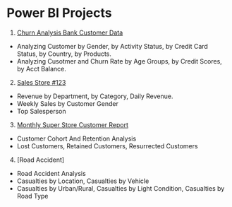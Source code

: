 # Power BI Projects

1. [Churn Analysis Bank Customer Data](https://github.com/DinhNhatAnh/Power-BI-Projects/blob/main/Churn%20Analysis.pdf)

- Analyzing Customer by Gender, by Activity Status, by Credit Card Status, by Country, by Products.
- Analyzing Cusotmer and Churn Rate by Age Groups, by Credit Scores, by Acct Balance.
2. [Sales Store #123](https://github.com/DinhNhatAnh/Power-BI-Projects/blob/main/Sales%20Store%20%23123.pdf)
- Revenue by Department, by Category, Daily Revenue.
- Weekly Sales by Customer Gender
- Top Salesperson
3. [Monthly Super Store Customer Report](https://github.com/DinhNhatAnh/Power-BI-Projects/blob/main/SuperStore.pdf)
- Customer Cohort And Retention Analysis
- Lost Customers, Retained Customers, Resurrected Customers
4. [Road Accident]
- Road Accident Analysis
- Casualties by Location, Casualties by Vehicle
- Casualties by Urban/Rural, Casualties by Light Condition, Casualties by Road Type
